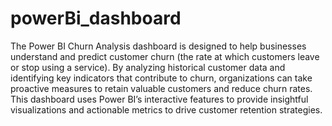 # powerBi_dashboard
The Power BI Churn Analysis dashboard is designed to help businesses understand and predict customer churn (the rate at which customers leave or stop using a service). By analyzing historical customer data and identifying key indicators that contribute to churn, organizations can take proactive measures to retain valuable customers and reduce churn rates. This dashboard uses Power BI’s interactive features to provide insightful visualizations and actionable metrics to drive customer retention strategies.
